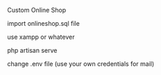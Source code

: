 Custom Online Shop

import onlineshop.sql file

use xampp or whatever

php artisan serve

change .env file (use your own credentials for mail)
